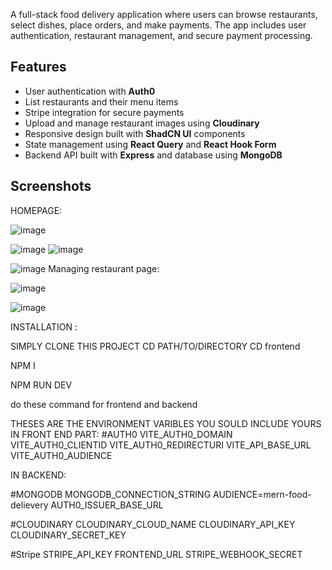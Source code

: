 A full-stack food delivery application where users can browse restaurants, select dishes, place orders, and make payments. The app includes user authentication, restaurant management, and secure payment processing.

## Features

- User authentication with **Auth0**
- List restaurants and their menu items
- Stripe integration for secure payments
- Upload and manage restaurant images using **Cloudinary**
- Responsive design built with **ShadCN UI** components
- State management using **React Query** and **React Hook Form**
- Backend API built with **Express** and database using **MongoDB**

## Screenshots

HOMEPAGE:

![image](https://github.com/user-attachments/assets/cb374e31-48ab-46f5-878b-0770c0d65ccb)

![image](https://github.com/user-attachments/assets/93caa7ed-11bd-4afa-bfb0-7e2796d26ccc)
![image](https://github.com/user-attachments/assets/1f50e880-6155-40f6-bf5c-cad1f3837875)

![image](https://github.com/user-attachments/assets/a022e584-80aa-4229-9df2-9eabeb5a7099)
Managing restaurant page:

![image](https://github.com/user-attachments/assets/67105bdb-d81b-435f-9d5b-6b53f8646ef7)

![image](https://github.com/user-attachments/assets/bd2dd70a-cf83-4417-bf33-76638136a1d7)





INSTALLATION :

SIMPLY CLONE THIS PROJECT
CD PATH/TO/DIRECTORY
CD frontend

NPM I

NPM RUN DEV

do these command for frontend and backend


THESES ARE THE ENVIRONMENT VARIBLES YOU SOULD INCLUDE YOURS IN FRONT END PART:
#AUTH0
VITE_AUTH0_DOMAIN
VITE_AUTH0_CLIENTID
VITE_AUTH0_REDIRECTURI
VITE_API_BASE_URL
VITE_AUTH0_AUDIENCE

IN BACKEND:

#MONGODB
MONGODB_CONNECTION_STRING
AUDIENCE=mern-food-delievery
AUTH0_ISSUER_BASE_URL

#CLOUDINARY
CLOUDINARY_CLOUD_NAME
CLOUDINARY_API_KEY
CLOUDINARY_SECRET_KEY

#Stripe
STRIPE_API_KEY
FRONTEND_URL
STRIPE_WEBHOOK_SECRET
